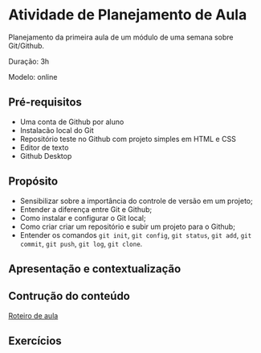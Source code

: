 # Atividade de Planejamento de Aula
Planejamento da primeira aula de um módulo de uma semana sobre Git/Github. 

Duração: 3h

Modelo: online




## Pré-requisitos
- Uma conta de Github por aluno
- Instalacão local do Git
- Repositório teste no Github com projeto simples em HTML e CSS
- Editor de texto
- Github Desktop

## Propósito
- Sensibilizar sobre a importância do controle de versão em um projeto;
- Entender a diferença entre Git e Github;
- Como instalar e configurar o Git local;
- Como criar criar um repositório e subir um projeto para o Github;
- Entender os comandos `git init`, `git config`, `git status`, `git add`, `git commit`, `git push`, `git log`, `git clone`.

## Apresentação e contextualização

## Contrução do conteúdo
[Roteiro de aula](roteiro.md)

## Exercícios

## Materiais de referência
- [Git Reference](https://git-scm.com/docs): Documentação oficial do Git
- [Github Docs](https://docs.github.com/pt): Documentação oficial do Github
- [Configuração local do Git](https://git-scm.com/book/pt-br/v2/Come%C3%A7ando-Configura%C3%A7%C3%A3o-Inicial-do-Git)
- [Clonando com as URLs de HTTPS](https://docs.github.com/pt/get-started/getting-started-with-git/about-remote-repositories#cloning-with-https-urls)

## Materiais complementares
- [W3Schools Git Tutorial](https://www.w3schools.com/git/): Exercícios de comandos básicos
- [Learn Git Branching](https://learngitbranching.js.org/?locale=pt_BR): Gameficação de conceitos de nível intermediário
- [Gerenciar controle do código-fonte - Microsoft Learn](https://learn.microsoft.com/pt-br/training/paths/az-400-manage-source-control/): Curso mais extenso com módulos do básico ao mais avançado